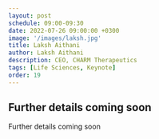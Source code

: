 ```yaml
---
layout: post
schedule: 09:00-09:30
date: 2022-07-26 09:00:00 +0300
image: '/images/laksh.jpg' 
title: Laksh Aithani
author: Laksh Aithani
description: CEO, CHARM Therapeutics
tags: [Life Sciences, Keynote]
order: 19
---
```


## Further details coming soon
Further details coming soon